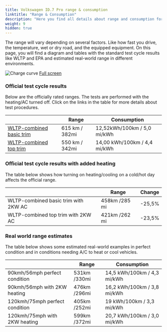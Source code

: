 ```yaml
---
title: Volkswagen ID.7 Pro range & consumption
linktitle: "Range & Consumption"
description: "Here you find all details about range and consumption for Volkswagen ID.7 Pro."
weight: 9
hidden: true
---
```

<!-- markdownlint-disable MD033 -->
<object type="image/svg+xml" data="../modelnavigation.svg"></object>

The range will vary depending on several factors. Like how fast you drive, the temperature, wet or dry road, and the equipped equipment. On this page, you will find a diagram and tables with the standard test cycle results like WLTP and EPA and estimated real-world range in different environments. 

![Charge curve](../range.svg  "Range information")
[Full screen](../range.svg)

### Official test cycle results

Below are the officially rated ranges. The tests are performed with the heating/AC turned off. Click on the links in the table for more details about test procedures. 

| | Range  | Consumption  |
|----|-----|------|
| [WLTP-combined basic trim](../../../../../guides/understandingrange/wltp/) | 615 km / 382mi |12,52kWh/100km / 5,0 mi/kWh | 
| [WLTP-combined top trim](../../../../../guides/understandingrange/wltp/) | 550 km / 342mi | 14,00 kWh/100km / 4,4 mi/kWh | 

### Official test cycle results with added heating

The table below shows how turning on heating/cooling on a cold/hot day affects the official range. 

| | Range  | Change  |
|----|-----|------|
| WLTP-combined basic trim with 2KW AC | 458km /285 mi | -25,5%|
| WLTP-combined top trim with 2KW AC | 421km /262 mi | -23,5%|

### Real world range estimates

The table below shows some estimated real-world examples in perfect condition and in conditions needing A/C to heat or cool vehicles. 

| | Range  | Consumption  |
|----|-----|------|
| 90kmh/56mph perfect condition | 531km /330mi| 14,5 kWh/100km / 4,3 mi/kWh |
| 90kmh/56mph with 2KW heating | 476km /296mi| 16,2 kWh/100km / 3,8 mi/kWh |
| 120kmh/75mph perfect condition | 405km /252mi| 19 kWh/100km / 3,3 mi/kWh |
| 120kmh/75mph with 2KW heating | 599km /372mi| 20,7 kWh/100km / 3,0 mi/kWh |
